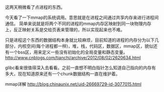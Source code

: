 这两天稍微看了点进程的东西。

今天看了一下mmap的系统调用。意思就是在进程之间通过共享内存来进行进程间通信。
简单来说就是将两个不同的进程的mmap内存区映射到同一块物理内存上，反正映射关系是交给页表来管理的，所以实现起来也不难。

只是进程这个东西的数据结构本身就比较麻烦，目前知道的进程的内存分为以下几部分，内核空间(每个进程都一样)，堆，栈，代码区，数据区，mmap区，貌似还有一个bss区，用来定义一些没有初始化的全局变量和静态变量。
http://www.cnblogs.com/tianchi/archive/2012/08/02/2620634.html

glibc看来很值得深入去看看。之前一直想不明白指针怎么知道自己指向的内存有多大，现在知道原来还有一个chunk数据结构一直在维护着。


mmap详解 http://blog.chinaunix.net/uid-26669729-id-3077015.html
